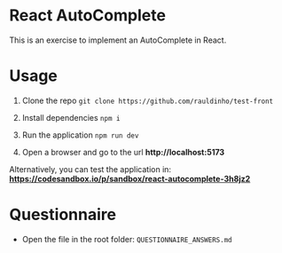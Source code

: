# React AutoComplete

This is an exercise to implement an AutoComplete in React.

# Usage

1. Clone the repo
   `git clone https://github.com/rauldinho/test-front`

2. Install dependencies
   `npm i`

3. Run the application
   `npm run dev`

4. Open a browser and go to the url **http://localhost:5173**

Alternatively, you can test the application in:
**https://codesandbox.io/p/sandbox/react-autocomplete-3h8jz2**

# Questionnaire

-   Open the file in the root folder: `QUESTIONNAIRE_ANSWERS.md`
